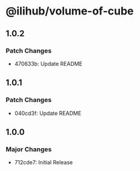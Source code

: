# @ilihub/volume-of-cube

## 1.0.2

### Patch Changes

- 470633b: Update README

## 1.0.1

### Patch Changes

- 040cd3f: Update README

## 1.0.0

### Major Changes

- 712cde7: Initial Release
